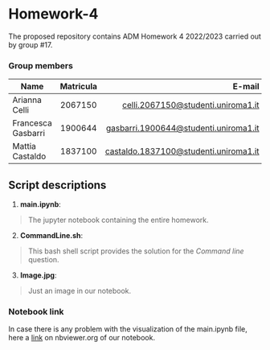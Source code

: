 # Homework-4
The proposed repository contains ADM Homework 4 2022/2023 carried out by group #17.
### Group members
| Name               | Matricula     | E-mail                                |
| ------------------ |:-------------:| -------------------------------------:|
| Arianna Celli      | 2067150       | celli.2067150@studenti.uniroma1.it    |
| Francesca Gasbarri | 1900644       | gasbarri.1900644@studenti.uniroma1.it |
| Mattia Castaldo    | 1837100       | castaldo.1837100@studenti.uniroma1.it |
## Script descriptions
1. **main.ipynb**:<br>
> The jupyter notebook containing the entire homework.
2. **CommandLine.sh**:<r>
> This bash shell script provides the solution for the *Command line* question.
3. **Image.jpg**:
> Just an image in our notebook.
### Notebook link
In case there is any problem with the visualization of the main.ipynb file, here a [link](https://nbviewer.org/github/MattiaCastaldo/Homework-4/blob/main/main.ipynb#) on nbviewer.org of our notebook.
